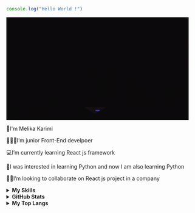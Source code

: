 ```js
console.log("Hello World !")
```
<img align="center"  src="assets/giphy.gif"/>
<p>👋I'm Melika Karimi </p>
<p>👩🏻‍💻I’m junior Front-End develpoer</p>
<p>💻I’m currently learning React js framework </p>
<p>🧲I was interested in learning Python and now I am also learning Python </p>
<p>🤝🏻I’m looking to collaborate on React js project in a company </p>

<details>	
  <summary><b>My Skiils </b></summary>
  <br>
 <a href="https://developer.mozilla.org/en-US/docs/Glossary/HTML5" target="_blank" rel="noreferrer"><img src="https://raw.githubusercontent.com/sabzlearn-ir/sabzlearn-ir/4d2a781931f79c747a132c28eae4ebfbb8eaa7d7/html5-colored.svg" width="36" height="36" alt="HTML5" /></a>
   <a href="https://www.w3.org/TR/CSS/#css" target="_blank" rel="noreferrer"><img src="https://raw.githubusercontent.com/sabzlearn-ir/sabzlearn-ir/4d2a781931f79c747a132c28eae4ebfbb8eaa7d7/css3-colored.svg" width="36" height="36" alt="CSS3" /></a>
   <a href="https://developer.mozilla.org/en-US/docs/Web/JavaScript" target="_blank" rel="noreferrer"><img src="https://raw.githubusercontent.com/sabzlearn-ir/sabzlearn-ir/4d2a781931f79c747a132c28eae4ebfbb8eaa7d7/javascript-colored.svg" width="36" height="36" alt="Javascript" /></a>
      <a href="https://reactjs.org/" target="_blank" rel="noreferrer"><img src="https://raw.githubusercontent.com/sabzlearn-ir/sabzlearn-ir/4d2a781931f79c747a132c28eae4ebfbb8eaa7d7/react-colored.svg" width="36" height="36" alt="React" /></a>
  <img width="36" height="36" alt="python" src="assets/icons8-python-96.png"/>
</details>

<details>	
  <summary><b>GitHub Stats</b></summary>
  <br>
  <img src="https://github-readme-stats.vercel.app/api?username=Melika-Ka&show_icons=true&theme=cobalt"/>
</details>

<details>	
  <summary><b>My Top Langs </b></summary>
 <br>
  <img src="https://github-readme-stats.vercel.app/api/top-langs/?username=Melika-Ka&layout=compact"/>
</details>








<!--
**Melika-Ka/Melika-Ka** is a ✨ _special_ ✨ repository because its `README.md` (this file) appears on your GitHub profile.
Here are some ideas to get you started:
- 🔭 I’m currently working on ...
- 🌱 I’m currently learning ...
- 👯 I’m looking to collaborate on ...
- 🤔 I’m looking for help with ...
- 💬 Ask me about ...
- 📫 How to reach me: ...
- 😄 Pronouns: ...
- ⚡ Fun fact: ...
-->
